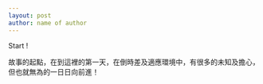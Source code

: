```yaml
---
layout: post
author: name of author
---
```


Start !

故事的起點，在到這裡的第一天，在倒時差及適應環境中，有很多的未知及擔心，但也就無為的一日日向前進！
